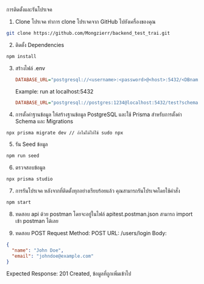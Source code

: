 


การติดตั้งและรันโปรเจค

1. Clone โปรเจค
ทำการ clone โปรเจคจาก GitHub ไปยังเครื่องของคุณ

```bash
git clone https://github.com/Mongzierr/backend_test_trai.git
```
2. ติดตั้ง Dependencies
```bash
npm install
```
3. สร้างไฟล์ .env
   
   ```ini
   DATABASE_URL="postgresql://<username>:<password>@<host>:5432/<DBname>?schema=public"
   ```

   Example: run at localhost:5432
   ```ini
   DATABASE_URL="postgresql://postgres:1234@localhost:5432/test?schema=public"
   ```
4. การตั้งค่าฐานข้อมูล
ให้สร้างฐานข้อมูล PostgreSQL และใช้ Prisma สำหรับการตั้งค่า Schema และ Migrations

```bash
npx prisma migrate dev // ถ้าไม่ได้ให้ใช้ sudo npx
```


5. รัน Seed ข้อมูล
```bash
npm run seed
```

6. ตรวจสอบข้อมูล
```bash
npx prisma studio
```

7. การรันโปรเจค
หลังจากที่ติดตั้งทุกอย่างเรียบร้อยแล้ว คุณสามารถรันโปรเจคโดยใช้คำสั่ง
```bash
npm start
```

8. ทดสอบ api ด้วย postman โดยจะอยู่ในไฟล์ apitest.postman.json สามารถ import เข้า postman ได้เลย

9. ทดสอบ POST Request
Method: POST
URL: /users/login
Body:
```json
{
  "name": "John Doe",
  "email": "johndoe@example.com"
}
```
Expected Response: 201 Created, ข้อมูลที่ถูกเพิ่มเข้าไป
   
